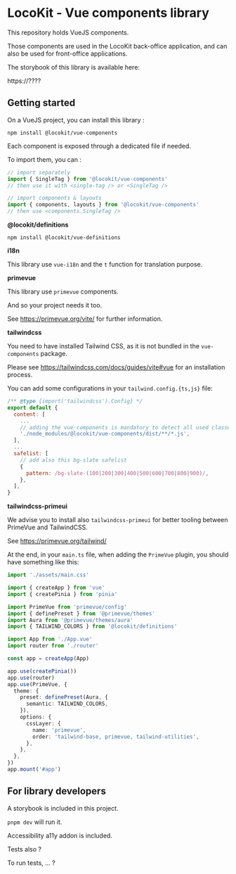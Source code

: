 # LocoKit - Vue components library

This repository holds VueJS components.

Those components are used in the LocoKit back-office application,
and can also be used for front-office applications.

The storybook of this library is available here:

https://????

## Getting started

On a VueJS project, you can install this library :

`npm install @locokit/vue-components`

Each component is exposed through a dedicated file if needed.

To import them, you can :

```js
// import separately
import { SingleTag } from '@locokit/vue-components'
// then use it with <single-tag /> or <SingleTag />

// import components & layouts
import { components, layouts } from '@locokit/vue-components'
// then use <components.SingleTag />
```

**@locokit/definitions**

`npm install @locokit/vue-definitions`

**i18n**

This library use `vue-i18n` and the `t` function for translation purpose.

**primevue**

This library use `primevue` components.

And so your project needs it too.

See https://primevue.org/vite/ for further information.

**tailwindcss**

You need to have installed Tailwind CSS,
as it is not bundled in the `vue-components` package.

Please see https://tailwindcss.com/docs/guides/vite#vue for an installation process.

You can add some configurations in your `tailwind.config.{ts,js}` file:

```js
/** @type {import('tailwindcss').Config} */
export default {
  content: [
    ...
    // adding the vue-components is mandatory to detect all used classes
    './node_modules/@locokit/vue-components/dist/**/*.js',
  ],
  ...
  safelist: [
    // add also this bg-slate safelist
    {
      pattern: /bg-slate-(100|200|300|400|500|600|700|800|900)/,
    },
  ],
}
```

**tailwindcss-primeui**

We advise you to install also `tailwindcss-primeui` for better tooling
between PrimeVue and TailwindCSS.

See https://primevue.org/tailwind/

At the end, in your `main.ts` file, when adding the `PrimeVue` plugin,
you should have something like this:

```ts
import './assets/main.css'

import { createApp } from 'vue'
import { createPinia } from 'pinia'

import PrimeVue from 'primevue/config'
import { definePreset } from '@primevue/themes'
import Aura from '@primevue/themes/aura'
import { TAILWIND_COLORS } from '@locokit/definitions'

import App from './App.vue'
import router from './router'

const app = createApp(App)

app.use(createPinia())
app.use(router)
app.use(PrimeVue, {
  theme: {
    preset: definePreset(Aura, {
      semantic: TAILWIND_COLORS,
    }),
    options: {
      cssLayer: {
        name: 'primevue',
        order: 'tailwind-base, primevue, tailwind-utilities',
      },
    },
  },
})
app.mount('#app')

```

## For library developers

A storybook is included in this project.

`pnpm dev` will run it.

Accessibility a11y addon is included.

Tests also ?

To run tests, ... ?
